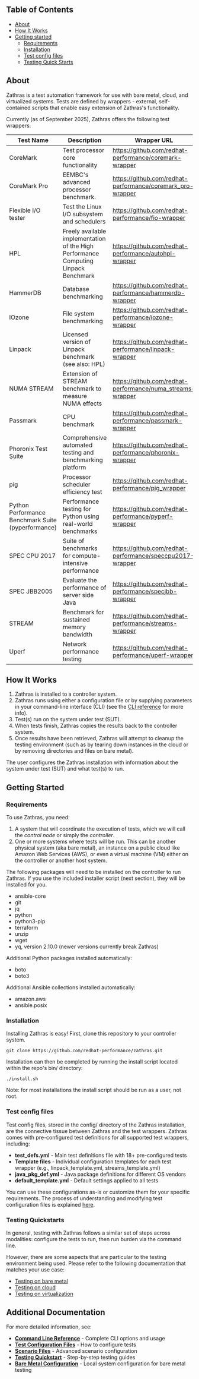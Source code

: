 ## Table of Contents
- [About](#about)
- [How It Works](#how-it-works)
- [Getting started](#getting-started)
    - [Requirements](#requirements)
    - [Installation](#installation)
    - [Test config files](#test-config-files)
    - [Testing Quick Starts](#installation-and-quick-start)


## About
Zathras is a test automation framework for use with bare metal, cloud, and virtualized systems. Tests are defined by wrappers - external, self-contained scripts that enable easy extension of Zathras's functionality. 

Currently (as of September 2025), Zathras offers the following test wrappers:

| Test Name                                          | Description                                                                         | Wrapper URL                                                |
|----------------------------------------------------|-------------------------------------------------------------------------------------|------------------------------------------------------------|
| CoreMark                                           | Test processor core functionality                                                   | https://github.com/redhat-performance/coremark-wrapper     |
| CoreMark Pro                                       | EEMBC's advanced processor benchmark.                                               | https://github.com/redhat-performance/coremark_pro-wrapper |
| Flexible I/O tester                                | Test the Linux I/O subsystem and schedulers                                         | https://github.com/redhat-performance/fio-wrapper          |
| HPL                                                | Freely available implementation of the High Performance Computing Linpack Benchmark | https://github.com/redhat-performance/autohpl-wrapper      |
| HammerDB                                           | Database benchmarking                                                               | https://github.com/redhat-performance/hammerdb-wrapper     |
| IOzone                                             | File system benchmarking                                                            | https://github.com/redhat-performance/iozone-wrapper       |
| Linpack                                            | Licensed version of Linpack benchmark (see also: HPL)                               | https://github.com/redhat-performance/linpack-wrapper      |
| NUMA STREAM                                        | Extension of STREAM benchmark to measure NUMA effects                               | https://github.com/redhat-performance/numa_streams-wrapper |
| Passmark                                           | CPU benchmark                                                                       | https://github.com/redhat-performance/passmark-wrapper     |
| Phoronix Test Suite                                | Comprehensive automated testing and benchmarking platform                           | https://github.com/redhat-performance/phoronix-wrapper     |
| pig                                                | Processor scheduler efficiency test                                                 | https://github.com/redhat-performance/pig_wrapper          |
| Python Performance Benchmark Suite (pyperformance) | Performance testing for Python using real-world benchmarks                          | https://github.com/redhat-performance/pyperf-wrapper       |
| SPEC CPU 2017                                      | Suite of benchmarks for compute-intensive performance                               | https://github.com/redhat-performance/speccpu2017-wrapper  |
| SPEC JBB2005                                       | Evaluate the performance of server side Java                                        | https://github.com/redhat-performance/specjbb-wrapper      |
| STREAM                                             | Benchmark for sustained memory bandwidth                                            | https://github.com/redhat-performance/streams-wrapper      |
| Uperf                                              | Network performance testing                                                         | https://github.com/redhat-performance/uperf-wrapper        |

## How It Works
1. Zathras is installed to a controller system.
2. Zathras runs using either a configuration file or by supplying parameters in your command-line interface (CLI) (see the [CLI reference](docs/command_line_reference.md) for more info).  
3. Test(s) run on the system under test (SUT).
4. When tests finish, Zathras copies the results back to the controller system.
5. Once results have been retrieved, Zathras will attempt to cleanup the testing environment (such as by tearing down instances in the cloud or by removing directories and files on bare metal). 

The user configures the Zathras installation with information about the system under test (SUT) and what test(s) to run.

## Getting Started

### Requirements
To use Zathras, you need: 
1. A system that will coordinate the execution of tests, which we will call the *control node* or simply the *controller*.
2. One or more systems where tests will be run. This can be another physical system (aka bare metal), an instance on a public cloud like Amazon Web Services (AWS), or even a virtual machine (VM) either on the controller or another host system.

The following packages will need to be installed on the controller to run Zathras. If you use the included installer script (next section), they will be installed for you.
- ansible-core
- git
- jq
- python
- python3-pip
- terraform
- unzip
- wget
- yq, version 2.10.0 (newer versions currently break Zathras)

Additional Python packages installed automatically:
- boto
- boto3

Additional Ansible collections installed automatically:
- amazon.aws
- ansible.posix

### Installation
Installing Zathras is easy! First, clone this repository to your controller system.

    git clone https://github.com/redhat-performance/zathras.git

Installation can then be completed by running the install script located within the repo's bin/ directory:

    ./install.sh


Note: for most installations the install script should be run as a user, not root.

### Test config files
Test config files, stored in the config/ directory of the Zathras installation, are the connective tissue between Zathras and the test wrappers. Zathras comes with pre-configured test definitions for all supported test wrappers, including:

- **test_defs.yml** - Main test definitions file with 18+ pre-configured tests
- **Template files** - Individual configuration templates for each test wrapper (e.g., linpack_template.yml, streams_template.yml)
- **java_pkg_def.yml** - Java package definitions for different OS vendors
- **default_template.yml** - Default settings applied to all tests

You can use these configurations as-is or customize them for your specific requirements. The process of understanding and modifying test configuration files is explained [here](docs/test_config_files.md).

### Testing Quickstarts
In general, testing with Zathras follows a similar set of steps across modalities: configure the tests to run, then run burden via the command line. 

However, there are some aspects that are particular to the testing environment being used. Please refer to the following documentation that matches your use case:

- [Testing on bare metal](docs/testing_quickstart.md#testing-on-bare-metal)
- [Testing on cloud](docs/testing_quickstart.md#testing-on-cloud)
- [Testing on virtualization](docs/testing_quickstart.md#testing-in-virtualization)

## Additional Documentation

For more detailed information, see:

- **[Command Line Reference](docs/command_line_reference.md)** - Complete CLI options and usage
- **[Test Configuration Files](docs/test_config_files.md)** - How to configure tests
- **[Scenario Files](docs/scenario_files.md)** - Advanced scenario configuration
- **[Testing Quickstart](docs/testing_quickstart.md)** - Step-by-step testing guides
- **[Bare Metal Configuration](docs/bare_metal_configuration.md)** - Local system configuration for bare metal testing
